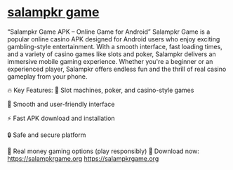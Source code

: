 # <a href="https://salampkrgame.org">salampkr game</a>

“Salampkr Game APK – Online  Game for Android”
Salampkr Game is a popular online casino APK designed for Android users who enjoy exciting gambling-style entertainment. With a smooth interface, fast loading times, and a variety of casino games like slots and poker, Salampkr delivers an immersive mobile gaming experience. Whether you're a beginner or an experienced player, Salampkr offers endless fun and the thrill of real casino gameplay from your phone.

🔥 Key Features:
🎰 Slot machines, poker, and casino-style games

📱 Smooth and user-friendly interface

⚡ Fast APK download and installation

🔒 Safe and secure platform

💸 Real money gaming options (play responsibly)
🔗 Download now: https://salampkrgame.org
https://salampkrgame.org
